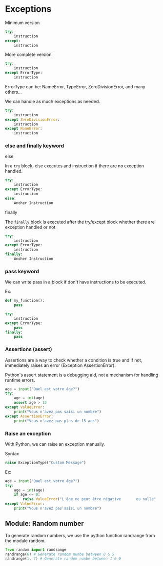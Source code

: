 # Exceptions

Minimum version

```python
try:
	instruction
except:
	instruction
```

More complete version

```python
try:
	instruction
except ErrorType:
	instruction
```

ErrorType can be: NameError, TypeError, ZeroDivisionError, and many others...

We can handle as much exceptions as needed.

```python
try:
	instruction
except ZeroDivisionError:
	instruction
except NameError:
	instruction
```

### else and finally keyword

else

In a `try` block, else executes and instruction if there are no exception handled.

```python
try:
	instruction
except ErrorType:
	instruction
else:
	Anoher Instruction
```

finally

The `finally` block is executed after the try/except block whether there are exception handled or not.

```python
try:
	instruction
except ErrorType:
	instruction
finally:
	Anoher Instruction
```

### pass keyword

We can write pass in a block if don't have instructions to be executed.

Ex:

```python
def my_function():
	pass
```

```python
try:
	instruction
except ErrorType:
	pass
finally:
	pass
```


### Assertions (assert)

Assertions are a way to check whether a condition is true and if not, immediately raises an error (Exception AssertionError).

Python's assert statement is a debugging aid, not a mechanism for handling runtime errors.


```python
age = input("Quel est votre âge?")
try:
	age = int(age)
	assert age > 15
except ValueError:
	print("Vous n'avez pas saisi un nombre")
except AssertionError:
	print("Vous n'avez pas plus de 15 ans")
```

### Raise an exception

With Python, we can raise an exception manually.

Syntax

```python
raise ExceptionType("Custom Message")
```

Ex:

```python
age = input("Quel est votre âge?")
try:
	age = int(age)
	if age <= 0:
		raise ValueError("L'âge ne peut être négative 		ou nulle"
except ValueError:
	print("Vous n'avez pas saisi un nombre")
```

## Module: Random number

To generate random numbers, we use the python function randrange from the module random.

```python
from random import randrange
randrange(6) # Generate random numbe between 0 & 5
randrange(1, 7) # Generate random numbe between 1 & 6
```